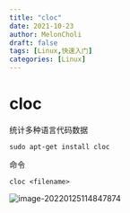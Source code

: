 ```yaml
---
title: "cloc"
date: 2021-10-23
author: MelonCholi
draft: false
tags: [Linux,快速入门]
categories: [Linux]
---
```


# cloc

统计多种语言代码数据

```shell
sudo apt-get install cloc
```

命令

```shell
cloc <filename>
```

![image-20220125114847874](https://markdown-1303167219.cos.ap-shanghai.myqcloud.com/image-20220125114847874.png)